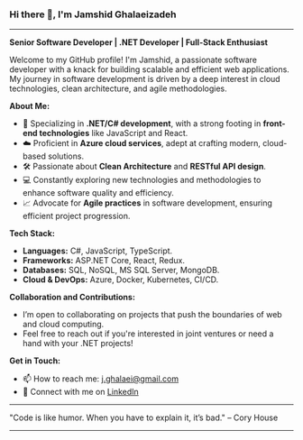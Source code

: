 ### Hi there 👋, I'm Jamshid Ghalaeizadeh

---

**Senior Software Developer | .NET Developer | Full-Stack Enthusiast**

Welcome to my GitHub profile! I'm Jamshid, a passionate software developer with a knack for building scalable and efficient web applications. My journey in software development is driven by a deep interest in cloud technologies, clean architecture, and agile methodologies.

**About Me:**
- 🌟 Specializing in **.NET/C# development**, with a strong footing in **front-end technologies** like JavaScript and React.
- ☁️ Proficient in **Azure cloud services**, adept at crafting modern, cloud-based solutions.
- 🛠️ Passionate about **Clean Architecture** and **RESTful API design**.
- 💻 Constantly exploring new technologies and methodologies to enhance software quality and efficiency.
- 📈 Advocate for **Agile practices** in software development, ensuring efficient project progression.

**Tech Stack:**
- **Languages:** C#, JavaScript, TypeScript.
- **Frameworks:** ASP.NET Core, React, Redux.
- **Databases:** SQL, NoSQL, MS SQL Server, MongoDB.
- **Cloud & DevOps:** Azure, Docker, Kubernetes, CI/CD.

**Collaboration and Contributions:**
- I’m open to collaborating on projects that push the boundaries of web and cloud computing.
- Feel free to reach out if you're interested in joint ventures or need a hand with your .NET projects!

**Get in Touch:**
- 📫 How to reach me: [j.ghalaei@gmail.com](mailto:j.ghalaei@gmail.com)
- 💼 Connect with me on [LinkedIn](https://www.linkedin.com/in/jamshid-ghalaeizadeh/)

---

"Code is like humor. When you have to explain it, it’s bad." – Cory House

---
